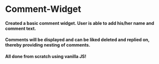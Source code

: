 # Comment-Widget

#### Created a basic comment widget. User is able to add his/her name and comment text. 
#### Comments will be displayed and can be liked deleted and replied on, thereby providing nesting of comments.
#### All done from scratch using vanilla JS! 
